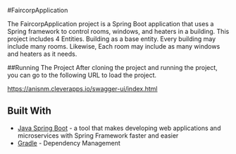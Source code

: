 #FaircorpApplication

The FaircorpApplication project is a Spring Boot application that uses a Spring framework to control rooms, windows, and heaters in a  building.
This project includes 4 Entities. Building as a base entity. Every building may include many rooms. Likewise, Each room may include as many windows and heaters as it needs.

##Running The Project
After cloning the project and running the project, you can go to the following URL to load the project.

https://anisnm.cleverapps.io/swagger-ui/index.html

## Built With

* [Java Spring Boot](https://spring.io/projects/spring-boot) - a tool that makes developing web applications and microservices with Spring Framework faster and easier
* [Gradle](https://gradle.org) - Dependency Management
